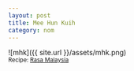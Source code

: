 ```yaml
---
layout: post
title: Mee Hun Kuih
category: nom
---
```


![mhk]({{ site.url }}/assets/mhk.png)
<br>
<sub>Recipe: <a href="http://rasamalaysia.com/pan-mee-recipe/" target="_blank">Rasa Malaysia</a></sub>

